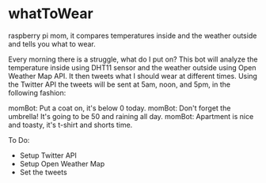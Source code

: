 # whatToWear
raspberry pi mom, it compares temperatures inside and the weather outside and tells you what to wear.

Every morning there is a struggle, what do I put on? This bot will analyze the temperature inside using DHT11
sensor and the weather outside using Open Weather Map API. It then tweets what I should wear at different times.
Using the Twitter API the tweets will be sent at 5am, noon, and 5pm, in the following fashion:

momBot: Put a coat on, it's below 0 today.
momBot: Don't forget the umbrella! It's going to be 50 and raining all day.
momBot: Apartment is nice and toasty, it's t-shirt and shorts time.

To Do:
 - Setup Twitter API
 - Setup Open Weather Map
 - Set the tweets
